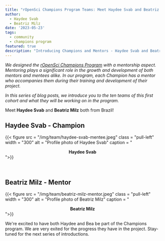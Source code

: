 ```yaml
---
title: "rOpenSci Champions Program Teams: Meet Haydee Svab and Beatriz Milz"
author:
  - Haydee Svab
  - Beatriz Milz
date: '2023-05-23'
tags:
  - community
  - champions program
featured: true
description: "Introducing Champions and Mentors - Haydee Svab and Beatriz Milz"
---
```


*We designed the [rOpenSci Champions Program](/champions/) with a mentorship aspect. Mentoring plays a significant role in the growth and development of both mentors and mentees alike. In our program, each Champion has a mentor who accompanies them during their training and development of their project.*

*In this series of blog posts, we introduce you to the ten teams of this first cohort and what they will be working on in the program.*

Meet **Haydee Svab** and **Beatriz Milz** both from Brazil!


## Haydee Svab - Champion

{{< figure src = "/img/team/haydee-svab-mentee.jpeg" class = "pull-left" width = "300" alt = "Profile photo of Haydee Svab" caption = "<center><strong>Haydee Svab</strong></center>">}}



</br>

## Beatriz Milz - Mentor

{{< figure src = "/img/team/beatriz-milz-mentor.jpeg" class = "pull-left" width = "300" alt = "Profile photo of Beatriz Milz" caption = "<center><strong>Beatriz Milz</strong></center>">}}



We're excited to have both Haydee and Bea be part of the Champions program. We are very exited for the progress they have in the project. Stay-tuned for the next series of introductions.
